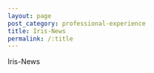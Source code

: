 ```yaml
---
layout: page
post_category: professional-experience
title: Iris-News
permalink: /:title
---
```



Iris-News